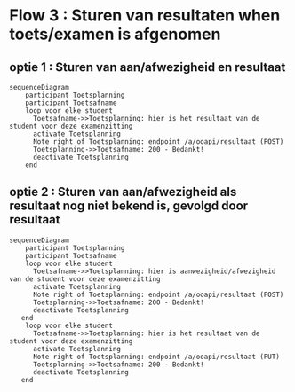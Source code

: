 # Flow 3 : Sturen van resultaten when toets/examen is afgenomen


## optie 1 : Sturen van aan/afwezigheid en resultaat

```mermaid
sequenceDiagram
    participant Toetsplanning
    participant Toetsafname
    loop voor elke student
      Toetsafname->>Toetsplanning: hier is het resultaat van de student voor deze examenzitting
      activate Toetsplanning
      Note right of Toetsplanning: endpoint /a/ooapi/resultaat (POST)
      Toetsplanning->>Toetsafname: 200 - Bedankt!
      deactivate Toetsplanning
    end
```
   
## optie 2 : Sturen van aan/afwezigheid als resultaat nog niet bekend is, gevolgd door resultaat

```mermaid
sequenceDiagram
    participant Toetsplanning
    participant Toetsafname
    loop voor elke student
      Toetsafname->>Toetsplanning: hier is aanwezigheid/afwezigheid van de student voor deze examenzitting
      activate Toetsplanning
      Note right of Toetsplanning: endpoint /a/ooapi/resultaat (POST)
      Toetsplanning->>Toetsafname: 200 - Bedankt!
      deactivate Toetsplanning
   end
    loop voor elke student
      Toetsafname->>Toetsplanning: hier is het resultaat van de student voor deze examenzitting
      activate Toetsplanning
      Note right of Toetsplanning: endpoint /a/ooapi/resultaat (PUT)
      Toetsplanning->>Toetsafname: 200 - Bedankt!
      deactivate Toetsplanning
   end
```

 
